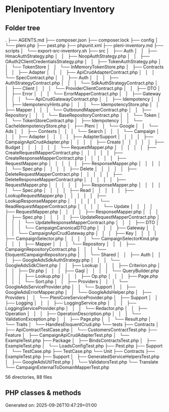 # Plenipotentiary Inventory

## Folder tree

.
├── AGENTS.md
├── composer.json
├── composer.lock
├── config
│   └── pleni.php
├── pest.php
├── phpunit.xml
├── pleni-inventory.md
├── scripts
│   └── export-src-inventory.sh
├── src
│   ├── Auth
│   │   ├── HmacAuthStrategy.php
│   │   ├── NoopAuthStrategy.php
│   │   ├── OAuth2ClientCredentialsStrategy.php
│   │   ├── TokenAuthStrategy.php
│   │   └── TokenStore
│   │       └── InMemoryTokenStore.php
│   ├── Contracts
│   │   ├── Adapter
│   │   │   ├── ApiCrudAdapterContract.php
│   │   │   └── SpecContract.php
│   │   ├── Auth
│   │   │   ├── AuthStrategyContract.php
│   │   │   └── SdkAuthStrategyContract.php
│   │   ├── Client
│   │   │   └── ProviderClientContract.php
│   │   ├── DTO
│   │   ├── Error
│   │   │   └── ErrorMapperContract.php
│   │   ├── Gateway
│   │   │   └── ApiCrudGatewayContract.php
│   │   ├── Idempotency
│   │   │   ├── IdempotencyHints.php
│   │   │   └── IdempotencyStore.php
│   │   ├── Mapper
│   │   │   └── OutboundMapperContract.php
│   │   ├── Repository
│   │   │   └── BaseRepositoryContract.php
│   │   └── Token
│   │       └── TokenStoreContract.php
│   ├── Idempotency
│   │   └── CacheIdempotencyStore.php
│   ├── Pleni
│   │   └── Google
│   │       └── Ads
│   │           ├── Contexts
│   │           │   └── Search
│   │           │       └── Campaign
│   │           │           ├── Adapter
│   │           │           │   ├── AdapterSupport
│   │           │           │   ├── CampaignApiCrudAdapter.php
│   │           │           │   ├── Create
│   │           │           │   │   ├── Budget
│   │           │           │   │   │   └── RequestMapper.php
│   │           │           │   │   ├── CreateRequestMapperContract.php
│   │           │           │   │   ├── CreateResponseMapperContract.php
│   │           │           │   │   ├── RequestMapper.php
│   │           │           │   │   ├── ResponseMapper.php
│   │           │           │   │   └── Spec.php
│   │           │           │   ├── Delete
│   │           │           │   │   ├── DeleteRequestMapperContract.php
│   │           │           │   │   ├── DeleteResponseMapperContract.php
│   │           │           │   │   ├── RequestMapper.php
│   │           │           │   │   ├── ResponseMapper.php
│   │           │           │   │   └── Spec.php
│   │           │           │   ├── Read
│   │           │           │   │   ├── LookupRequestMapper.php
│   │           │           │   │   ├── LookupResponseMapper.php
│   │           │           │   │   └── ReadRequestMapperContract.php
│   │           │           │   └── Update
│   │           │           │       ├── RequestMapper.php
│   │           │           │       ├── ResponseMapper.php
│   │           │           │       ├── Spec.php
│   │           │           │       ├── UpdateRequestMapperContract.php
│   │           │           │       └── UpdateResponseMapperContract.php
│   │           │           ├── DTO
│   │           │           │   └── CampaignCanonicalDTO.php
│   │           │           ├── Gateway
│   │           │           │   └── CampaignApiCrudGateway.php
│   │           │           ├── Key
│   │           │           │   ├── CampaignSelector.php
│   │           │           │   └── CampaignSelectorKind.php
│   │           │           ├── Mapper
│   │           │           └── Repository
│   │           │               ├── CampaignRepositoryContract.php
│   │           │               └── EloquentCampaignRepository.php
│   │           └── Shared
│   │               ├── Auth
│   │               │   ├── GoogleAdsSdkAuthStrategy.php
│   │               │   └── GoogleAdsSdkClient.php
│   │               ├── Lookup
│   │               │   ├── Criterion.php
│   │               │   ├── Dir.php
│   │               │   ├── Gaql
│   │               │   │   └── QueryBuilder.php
│   │               │   ├── Lookup.php
│   │               │   ├── Op.php
│   │               │   ├── Page.php
│   │               │   └── Sort.php
│   │               ├── Providers
│   │               │   └── GoogleAdsServiceProvider.php
│   │               └── Support
│   │                   ├── GoogleAdsErrorMapper.php
│   │                   └── GoogleAdsHelper.php
│   ├── Providers
│   │   └── PleniCoreServiceProvider.php
│   ├── Support
│   │   ├── Logging
│   │   │   ├── LoggingService.php
│   │   │   ├── LoggingServiceProvider.php
│   │   │   └── Redactor.php
│   │   ├── Operation
│   │   │   ├── OperationDescription.php
│   │   │   └── ValidationException.php
│   │   ├── Page.php
│   │   └── Result.php
│   └── Traits
│       └── HandlesEloquentCrud.php
└── tests
    ├── Contracts
    │   ├── ApiContractTestCase.php
    │   └── CustomersContractTest.php
    ├── Feature
    │   ├── CampaignApiCrudAdapterTest.php
    │   └── ExampleTest.php
    ├── Package
    │   ├── BindsContractsTest.php
    │   ├── ExampleTest.php
    │   └── LoadsConfigTest.php
    ├── Pest.php
    ├── Support
    │   └── TestCase.php
    ├── TestCase.php
    └── Unit
        ├── Contracts
        ├── ExampleTest.php
        ├── Support
        │   ├── GeneratedServiceHelpersTest.php
        │   ├── GoogleAdsUtilTest.php
        │   └── ValidatorsTest.php
        └── Translate
            └── CampaignExternalToDomainMapperTest.php

56 directories, 88 files

## PHP classes & methods


Generated on: 2025-09-26T10:47:29+01:00
